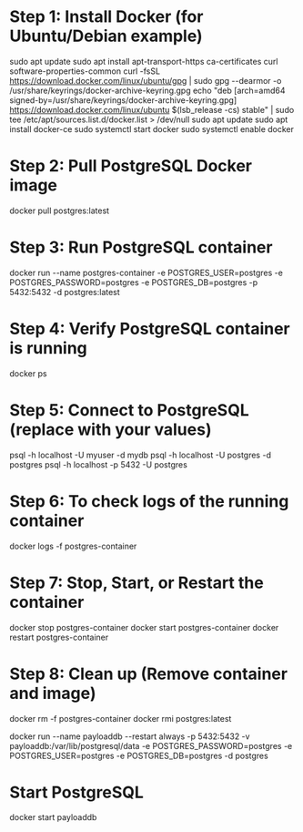 # Step 1: Install Docker (for Ubuntu/Debian example)
sudo apt update
sudo apt install apt-transport-https ca-certificates curl software-properties-common
curl -fsSL https://download.docker.com/linux/ubuntu/gpg | sudo gpg --dearmor -o /usr/share/keyrings/docker-archive-keyring.gpg
echo "deb [arch=amd64 signed-by=/usr/share/keyrings/docker-archive-keyring.gpg] https://download.docker.com/linux/ubuntu $(lsb_release -cs) stable" | sudo tee /etc/apt/sources.list.d/docker.list > /dev/null
sudo apt update
sudo apt install docker-ce
sudo systemctl start docker
sudo systemctl enable docker

# Step 2: Pull PostgreSQL Docker image
docker pull postgres:latest

# Step 3: Run PostgreSQL container
docker run --name postgres-container -e POSTGRES_USER=postgres -e POSTGRES_PASSWORD=postgres -e POSTGRES_DB=postgres -p 5432:5432 -d postgres:latest

# Step 4: Verify PostgreSQL container is running
docker ps

# Step 5: Connect to PostgreSQL (replace with your values)
psql -h localhost -U myuser -d mydb
psql -h localhost -U postgres -d postgres
psql -h localhost -p 5432 -U postgres


# Step 6: To check logs of the running container
docker logs -f postgres-container

# Step 7: Stop, Start, or Restart the container
docker stop postgres-container
docker start postgres-container
docker restart postgres-container

# Step 8: Clean up (Remove container and image)
docker rm -f postgres-container
docker rmi postgres:latest



docker run --name payloaddb --restart always -p 5432:5432 -v payloaddb:/var/lib/postgresql/data -e POSTGRES_PASSWORD=postgres -e POSTGRES_USER=postgres -e POSTGRES_DB=postgres -d postgres

# Start PostgreSQL 
docker start payloaddb